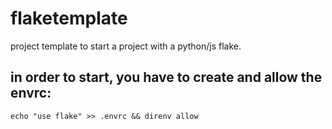# flaketemplate

project template to start a project with a python/js flake.


## in order to start, you have to create and allow the envrc:

```
echo "use flake" >> .envrc && direnv allow
```
